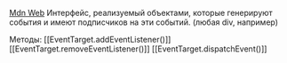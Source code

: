 [Mdn Web](https://developer.mozilla.org/ru/docs/Web/API/EventTarget)
Интерфейс, реализуемый объектами, которые генерируют события и имеют подписчиков на эти событий. (любая div, например)

Методы:
[[EventTarget.addEventListener()]]
[[EventTarget.removeEventListener()]]
[[EventTarget.dispatchEvent()]]


